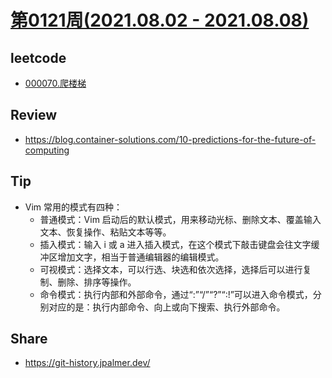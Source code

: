 # [第0121周(2021.08.02 - 2021.08.08)](https://github.com/vjudge/ARTS/blob/master/2021/第0121周.md)

## leetcode
* [000070.爬楼梯](https://github.com/vjudge/leetcode/tree/master/000001-000200/000070.爬楼梯)

## Review
* https://blog.container-solutions.com/10-predictions-for-the-future-of-computing

## Tip
* Vim 常用的模式有四种：
    - 普通模式：Vim 启动后的默认模式，用来移动光标、删除文本、覆盖输入文本、恢复操作、粘贴文本等等。
    - 插入模式：输入 i 或 a 进入插入模式，在这个模式下敲击键盘会往文字缓冲区增加文字，相当于普通编辑器的编辑模式。
    - 可视模式：选择文本，可以行选、块选和依次选择，选择后可以进行复制、删除、排序等操作。
    - 命令模式：执行内部和外部命令，通过“:”“/”“?”“:!”可以进入命令模式，分别对应的是：执行内部命令、向上或向下搜索、执行外部命令。

## Share
* https://git-history.jpalmer.dev/
